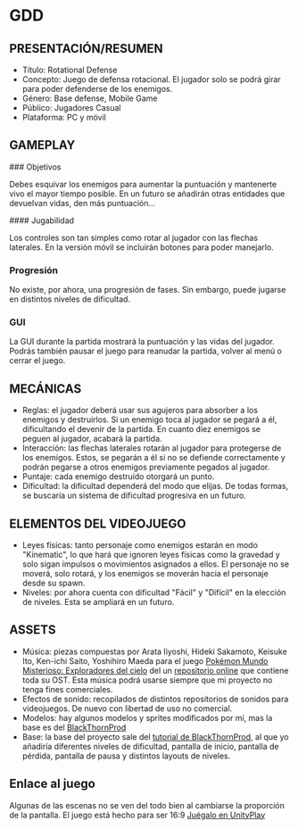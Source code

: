 # GDD


## PRESENTACIÓN/RESUMEN

- Título: Rotational Defense
- Concepto: Juego de defensa rotacional. El jugador solo se podrá girar para poder defenderse de los enemigos.
- Género: Base defense, Mobile Game
- Público: Jugadores Casual
- Plataforma: PC y móvil

## GAMEPLAY

### Objetivos

Debes esquivar los enemigos para aumentar la puntuación y mantenerte vivo el mayor tiempo posible. En un futuro se añadirán otras entidades que devuelvan vidas, den más puntuación...

#### Jugabilidad

Los controles son tan simples como rotar al jugador con las flechas laterales. En la versión móvil se incluirán botones para poder manejarlo. 

### Progresión

No existe, por ahora, una progresión de fases. Sin embargo, puede jugarse en distintos niveles de dificultad.

### GUI

La GUI durante la partida mostrará la puntuación y las vidas del jugador. Podrás también pausar el juego para reanudar la partida, volver al menú o cerrar el juego.

## MECÁNICAS

- Reglas: el jugador deberá usar sus agujeros para absorber a los enemigos y destruirlos. Si un enemigo toca al jugador se pegará a él, dificultando el devenir de la partida. En cuanto diez enemigos se peguen al jugador, acabará la partida.
- Interacción: las flechas laterales rotarán al jugador para protegerse de los enemigos. Estos, se pegarán a él si no se defiende correctamente y podrán pegarse a otros enemigos previamente pegados al jugador.
- Puntaje: cada enemigo destruído otorgará un punto.
- Dificultad: la dificultad dependerá del modo que elijas. De todas formas, se buscaría un sistema de dificultad progresiva en un futuro.

## ELEMENTOS DEL VIDEOJUEGO


- Leyes físicas: tanto personaje como enemigos estarán en modo "Kinematic", lo que hará que ignoren leyes físicas como la gravedad y solo sigan impulsos o movimientos asignados a ellos. El personaje no se moverá, solo rotará, y los enemigos se moverán hacia el personaje desde su spawn.
- Niveles: por ahora cuenta con dificultad "Fácil" y "Difícil" en la elección de niveles. Esta se ampliará en un futuro.


## ASSETS

- Música: piezas compuestas por Arata Iiyoshi, Hideki Sakamoto, Keisuke Ito, Ken-ichi Saito, Yoshihiro Maeda para el juego [Pokémon Mundo Misterioso: Exploradores del cielo](https://pokemon.fandom.com/es/wiki/Pok%C3%A9mon_Mundo_Misterioso:_Exploradores_del_Cielo, "Pokemon") del un [repositorio online](https://downloads.khinsider.com/game-soundtracks/album/pokemon-mystery-dungeon-explorers-of-sky) que contiene toda su OST. Esta música podrá usarse siempre que mi proyecto no tenga fines comerciales.
- Efectos de sonido: recopilados de distintos repositorios de sonidos para videojuegos. De nuevo con libertad de uso no comercial.
- Modelos: hay algunos modelos y sprites modificados por mí, mas la base es del [BlackThornProd](https://www.youtube.com/@Blackthornprod)
- Base: la base del proyecto sale del [tutorial de BlackThornProd](https://www.youtube.com/watch?v=K1_7ye_pTCo), al que yo añadiría diferentes niveles de dificultad, pantalla de inicio, pantalla de pérdida, pantalla de pausa y distintos layouts de niveles.

## Enlace al juego
Algunas de las escenas no se ven del todo bien al cambiarse la proporción de la pantalla. El juego está hecho para ser 16:9
[Juégalo en UnityPlay](https://play.unity.com/en/games/8b7bb2d6-3978-4b41-9c76-54d3a05e90db/rotational-defense)
